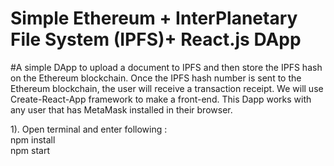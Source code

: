# Simple Ethereum + InterPlanetary File System (IPFS)+ React.js DApp

#A simple DApp to upload a document to IPFS and then store the IPFS hash on the Ethereum blockchain. Once the IPFS hash number is sent to the Ethereum blockchain, the user will receive a transaction receipt. We will use Create-React-App framework to make a front-end. This Dapp works with any user that has MetaMask installed in their browser.

1). Open terminal and enter following : <br />
    npm install <br />
    npm start 

